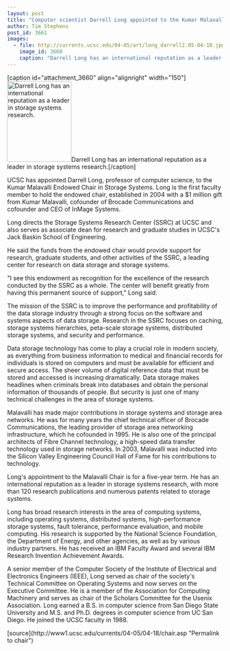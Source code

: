 ```yaml
---
layout: post
title: "Computer scientist Darrell Long appointed to the Kumar Malavalli Endowed Chair in Storage Systems"
author: Tim Stephens
post_id: 3661
images:
  - file: http://currents.ucsc.edu/04-05/art/long_darrell2.05-04-18.jpg
    image_id: 3660
    caption: "Darrell Long has an international reputation as a leader in storage systems research."
---
```


[caption id="attachment_3660" align="alignright" width="150"]<a href="http://localhost/mysite/wp-content/uploads/2005/04/long_darrell2.05-04-18.jpg"><img class="size-full wp-image-3660" src="http://localhost/mysite/wp-content/uploads/2005/04/long_darrell2.05-04-18.jpg" alt="Darrell Long has an international reputation as a leader in storage systems research." width="150" height="188" /></a>Darrell Long has an international reputation as a leader in storage systems research.[/caption]
<a name="content" id="content"></a>
<p>
  UCSC has appointed Darrell Long, professor of computer science, to the Kumar Malavalli Endowed Chair in Storage Systems. Long is the first faculty member to hold the endowed chair, established in 2004 with a $1 million gift from Kumar Malavalli, cofounder of Brocade Communications and cofounder and CEO of InMage Systems.
</p>
<p>
  Long directs the Storage Systems Research Center (SSRC) at UCSC and also serves as associate dean for research and graduate studies in UCSC's Jack Baskin School of Engineering.
</p>
<p>
  He said the funds from the endowed chair would provide support for research, graduate students, and other activities of the SSRC, a leading center for research on data storage and storage systems.<br>
</p>
<p>
  "I see this endowment as recognition for the excellence of the research conducted by the SSRC as a whole. The center will benefit greatly from having this permanent source of support," Long said.<br>
</p>
<p>
  The mission of the SSRC is to improve the performance and profitability of the data storage industry through a strong focus on the software and systems aspects of data storage. Research in the SSRC focuses on caching, storage systems hierarchies, peta-scale storage systems, distributed storage systems, and security and performance.<br>
</p>
<p>
  Data storage technology has come to play a crucial role in modern society, as everything from business information to medical and financial records for individuals is stored on computers and must be available for efficient and secure access. The sheer volume of digital reference data that must be stored and accessed is increasing dramatically. Data storage makes headlines when criminals break into databases and obtain the personal information of thousands of people. But security is just one of many technical challenges in the area of storage systems.<br>
</p>
<p>
  Malavalli has made major contributions in storage systems and storage area networks. He was for many years the chief technical officer of Brocade Communications, the leading provider of storage area networking infrastructure, which he cofounded in 1995. He is also one of the principal architects of Fibre Channel technology, a high-speed data transfer technology used in storage networks. In 2003, Malavalli was inducted into the Silicon Valley Engineering Council Hall of Fame for his contributions to technology.<br>
</p>
<p>
  Long's appointment to the Malavalli Chair is for a five-year term. He has an international reputation as a leader in storage systems research, with more than 120 research publications and numerous patents related to storage systems.<br>
</p>
<p>
  Long has broad research interests in the area of computing systems, including operating systems, distributed systems, high-performance storage systems, fault tolerance, performance evaluation, and mobile computing. His research is supported by the National Science Foundation, the Department of Energy, and other agencies, as well as by various industry partners. He has received an IBM Faculty Award and several IBM Research Invention Achievement Awards.<br>
</p>
<p>
  A senior member of the Computer Society of the Institute of Electrical and Electronics Engineers (IEEE), Long served as chair of the society's Technical Committee on Operating Systems and now serves on the Executive Committee. He is a member of the Association for Computing Machinery and serves as chair of the Scholars Committee for the Usenix Association. Long earned a B.S. in computer science from San Diego State University and M.S. and Ph.D. degrees in computer science from UC San Diego. He joined the UCSC faculty in 1988.<br>
</p>
[source](http://www1.ucsc.edu/currents/04-05/04-18/chair.asp "Permalink to chair")
